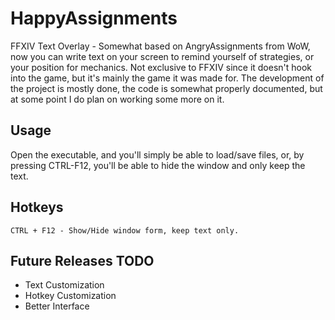 # HappyAssignments
 FFXIV Text Overlay - Somewhat based on AngryAssignments from WoW, now you can write text on your screen to remind yourself of strategies, or your position for mechanics. Not exclusive to FFXIV since it doesn't hook into the game, but it's mainly the game it was made for. The development of the project is mostly done, the code is somewhat properly documented, but at some point I do plan on working some more on it.

 ## Usage
Open the executable, and you'll simply be able to load/save files, or, by pressing CTRL-F12, you'll be able to hide the window and only keep the text.

## Hotkeys
`CTRL + F12 - Show/Hide window form, keep text only.`

## Future Releases TODO
- Text Customization
- Hotkey Customization
- Better Interface